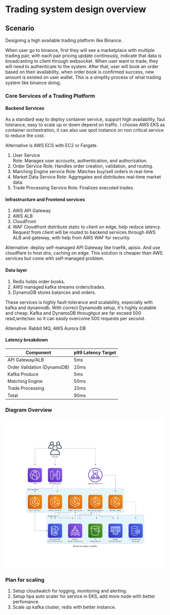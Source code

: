 # Trading system design overview

## Scenario

Designing a high available trading platform like Binance. 

When user go to binance, first they will see a marketplace with multiple trading pair, with each pair pricing update continously, indicate that data is broadcasting to client through websocket. 
When user want to trade, they will need to authenticate to the system. After that, user will book an order based on their availability, when order book is confirmed success, new amount is existed on user wallet. This is a simplity process of what trading system like binance doing.

### Core Services of a Trading Platform

#### Backend Services

As a standard way to deploy container service, support high availability, faul tolerance, easy to scale up or down depend on traffic. I choose AWS EKS as container orchestration, it can also use spot instance on non critical service to reduce the cost.

Alternative is AWS ECS with EC2 or Fargate.

1. User Service  
Role: Manages user accounts, authentication, and authorization.
2. Order Service
Role: Handles order creation, validation, and routing.
3. Marching Engine service
Role: Matches buy/sell orders in real-time.
4. Market Data Service
Role: Aggregates and distributes real-time market data.
5. Trade Processing Service
Role: Finalizes executed trades.

#### Infrastructure and Frontend services 
1. AWS API Gateway
2. AWS ALB
3. CloudFront
4. WAF
Cloudfront distribute static to client on edge, help reduce latency. Request from client will be routed to backend services through AWS ALB and gateway, with help from AWS WAF for security.

Alternative: deploy self-managed API Gateway like traefik, apisix. And use cloudflare to host dns, caching on edge. This solution is cheaper than AWS services but come with self-managed problem.

#### Data layer
1. Redis holds order books.
2. AWS managed kafka streams orders/trades.
3. DynamoDB stores balances and orders.

These services is highly fault-tolerance and scalability, especially with kafka and dynamodb. With correct Dynamodb setup, it's highly scalable and cheap.
Kafka and DynamoDB throughput are far exceed 500 read,write/sec so it can easily overcome 500 requests per second.

Altenative: Rabbit MQ, AWS Aurora DB

#### Latency breakdown

| Component                | p99 Latency Target |
|--------------------------|--------------------|
| API Gateway/ALB          | 5ms                |
| Order Validation (DynamoDB) | 10ms               |
| Kafka Produce            | 5ms                |
| Matching Engine          | 50ms               |
| Trade Processing         | 20ms               |
| Total                    | 90ms               |



### Diagram Overview
![image info](./binance_super_simplify.png  )

### Plan for scaling
1. Setup cloudwatch for logging, monitoring and alerting.
2. Setup hpa auto scaler for service in EKS, add more node with better perfomance.
3. Scale up kafka cluster, redis with better instance.
